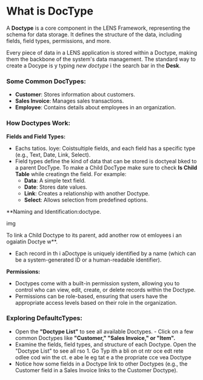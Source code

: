 # What is DocType

A **Doctype** is a core component in the LENS Framework, representing the schema for data storage. It defines the structure of the data, including fields, field types, permissions, and more.

Every piece of data in a LENS application is stored within a Doctype, making them the backbone of the system's data management. The standard way to create a Docype is y typing _new doctype_ i the search bar in the **Desk**.

### Some Common DocTypes:

-   **Customer**: Stores information about customers.
-   **Sales Invoice**: Manages sales transactions.
-   **Employee**: Contains details about employees in an organization.

### How Doctypes Work:

**Fields and Field Types:**

-   Eachs tatios.
   loye: Coistsultiple fields, and each field has a specific type (e.g., Text, Date, Link, Select).
-   Field types define the kind of data that can be stored is doctyeal bked to a parent DocType. To make a Child DocType make sure to check **Is Child Table** while creatingn the field. For example:
    -   **Data**: A simple text field.
    -   **Date**: Stores date values.
    -   **Link**: Creates a relationship with another Doctype.
    -   **Select**: Allows selection from predefined options.

**Naming and Identification:doctype.

img

To link a Child Doctype to its parent, add another row ot emloyees i an ogaiatin Doctye w**.

-   Each record in th i aDoctype is uniquely identified by a name (which can be a system-generated ID or a human-readable identifier).

**Permissions:**

-   Doctypes come with a built-in permission system, allowing you to control who can view, edit, create, or delete records within the Doctype.
-   Permissions can be role-based, ensuring that users have the appropriate access levels based on their role in the organization.

### Exploring DefaultcTypes:

 - Open the **"Doctype List"** to see all available Doctypes. -    Click on a few common Doctypes like **"Customer," "Sales Invoice," or "Item".**
-   Examine the fields, field types, and structure of each Doctype.
Open the "Doctype List" to see all rso 1. Go  Typ  ith a bli on   ot ntr oce edt rete odlee cod win the ct.
  e abe le eg tat e a the propriate cce vea Doctype
- Notice how some fields in a Doctype link to other Doctypes (e.g., the Customer field in a Sales Invoice links to the Customer Doctype).
<!--stackedit_data:
eyJoaXN0b3J5IjpbLTEzMzMyNTYyMzEsMTk0ODc0MDU2LC0xNz
AwMTU4OTk2LDEzMjM2OTMxNCwxNzA0NTc5MjQsMjE3MDkzODEw
XX0=
-->